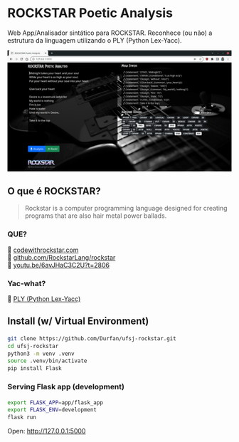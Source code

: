 # ROCKSTAR Poetic Analysis

Web App/Analisador sintático para ROCKSTAR. Reconhece (ou não) a estrutura da linguagem utilizando o PLY (Python Lex-Yacc).

![Captura](https://github.com/Durfan/ufsj-rockstar/blob/main/docs/captura.png)

## O que é ROCKSTAR?

> Rockstar is a computer programming language designed for creating programs that are also hair metal power ballads.

### QUE?

:guitar: [codewithrockstar.com](https://codewithrockstar.com/)  
:guitar: [github.com/RockstarLang/rockstar](https://github.com/RockstarLang/rockstar)  
:movie_camera: [youtu.be/6avJHaC3C2U?t=2806](https://youtu.be/6avJHaC3C2U?t=2806)

### Yac-what?

:notebook: [PLY (Python Lex-Yacc)](http://www.dabeaz.com/ply/)

## Install (w/ Virtual Environment)

```sh
git clone https://github.com/Durfan/ufsj-rockstar.git
cd ufsj-rockstar
python3 -m venv .venv
source .venv/bin/activate
pip install Flask
```

### Serving Flask app (development)

```sh
export FLASK_APP=app/flask_app
export FLASK_ENV=development
flask run
```
Open: http://127.0.0.1:5000